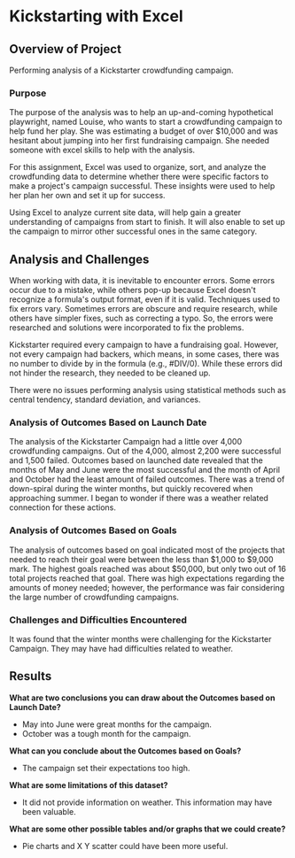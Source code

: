 # Kickstarting with Excel

## Overview of Project

Performing analysis of a Kickstarter crowdfunding campaign.

### Purpose

The purpose of the analysis was to help an up-and-coming hypothetical playwright, named Louise, who wants to start a crowdfunding campaign to help fund her play. She was estimating a budget of over $10,000 and was hesitant about jumping into her first fundraising campaign. She needed someone with excel skills to help with the analysis. 

For this assignment, Excel was used to organize, sort, and analyze the crowdfunding data to determine whether there were specific factors to make a project's campaign successful. These insights were used to help her plan her own and set it up for success. 

Using Excel to analyze current site data, will help gain a greater understanding of campaigns from start to finish. It will also enable to set up the campaign to mirror other successful ones in the same category.


## Analysis and Challenges

When working with data, it is inevitable to encounter errors. Some errors occur due to a mistake, while others pop-up because Excel doesn't recognize a formula's output format, even if it is valid. Techniques used to fix errors vary. Sometimes errors are obscure and require research, while others have simpler fixes, such as correcting a typo. So, the errors were researched and solutions were incorporated to fix the problems.

Kickstarter required every campaign to have a fundraising goal. However, not every campaign had backers, which means, in some cases, there was no number to divide by in the formula (e.g., #DIV/0). While these errors did not hinder the research, they needed to be cleaned up.

There were no issues performing analysis using statistical methods such as central tendency, standard deviation, and variances. 


### Analysis of Outcomes Based on Launch Date

The analysis of the Kickstarter Campaign had a little over 4,000 crowdfunding campaigns. Out of the 4,000, almost 2,200 were successful and 1,500 failed. Outcomes based on launched date revealed that the months of May and June were the most successful and the month of April and October had the least amount of failed outcomes. There was a trend of down-spiral during the winter months, but quickly recovered when approaching summer. I began to wonder if there was a weather related connection for these actions. 

### Analysis of Outcomes Based on Goals

The analysis of outcomes based on goal indicated most of the projects that needed to reach their goal were between the less than $1,000 to $9,000 mark. The highest goals reached was about $50,000, but only two out of 16 total projects reached that goal. There was high expectations regarding the amounts of money needed; however, the performance was fair considering the large number of crowdfunding campaigns.

### Challenges and Difficulties Encountered

It was found that the winter months were challenging for the Kickstarter Campaign. They may have had difficulties related to weather.



## Results

**What are two conclusions you can draw about the Outcomes based on Launch Date?**

- May into June were great months for the campaign.
- October was a tough month for the campaign.

**What can you conclude about the Outcomes based on Goals?**

- The campaign set their expectations too high.

**What are some limitations of this dataset?**

- It did not provide information on weather. This information may have been valuable.

**What are some other possible tables and/or graphs that we could create?**

- Pie charts and X Y scatter could have been more useful.
